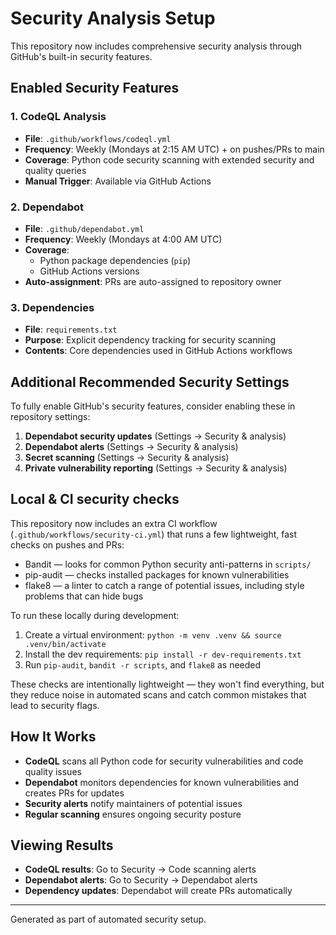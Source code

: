 # Security Analysis Setup

This repository now includes comprehensive security analysis through GitHub's built-in security features.

## Enabled Security Features

### 1. CodeQL Analysis
- **File**: `.github/workflows/codeql.yml`
- **Frequency**: Weekly (Mondays at 2:15 AM UTC) + on pushes/PRs to main
- **Coverage**: Python code security scanning with extended security and quality queries
- **Manual Trigger**: Available via GitHub Actions

### 2. Dependabot
- **File**: `.github/dependabot.yml`
- **Frequency**: Weekly (Mondays at 4:00 AM UTC)
- **Coverage**:
  - Python package dependencies (`pip`)
  - GitHub Actions versions
- **Auto-assignment**: PRs are auto-assigned to repository owner

### 3. Dependencies
- **File**: `requirements.txt`
- **Purpose**: Explicit dependency tracking for security scanning
- **Contents**: Core dependencies used in GitHub Actions workflows

## Additional Recommended Security Settings

To fully enable GitHub's security features, consider enabling these in repository settings:

1. **Dependabot security updates** (Settings → Security & analysis)
2. **Dependabot alerts** (Settings → Security & analysis)
3. **Secret scanning** (Settings → Security & analysis)
4. **Private vulnerability reporting** (Settings → Security & analysis)

## Local & CI security checks

This repository now includes an extra CI workflow (`.github/workflows/security-ci.yml`) that runs a few lightweight, fast checks on pushes and PRs:

- Bandit — looks for common Python security anti-patterns in `scripts/`
- pip-audit — checks installed packages for known vulnerabilities
- flake8 — a linter to catch a range of potential issues, including style problems that can hide bugs

To run these locally during development:

1. Create a virtual environment: `python -m venv .venv && source .venv/bin/activate`
2. Install the dev requirements: `pip install -r dev-requirements.txt`
3. Run `pip-audit`, `bandit -r scripts`, and `flake8` as needed

These checks are intentionally lightweight — they won't find everything, but they reduce noise in automated scans and catch common mistakes that lead to security flags.

## How It Works

- **CodeQL** scans all Python code for security vulnerabilities and code quality issues
- **Dependabot** monitors dependencies for known vulnerabilities and creates PRs for updates
- **Security alerts** notify maintainers of potential issues
- **Regular scanning** ensures ongoing security posture

## Viewing Results

- **CodeQL results**: Go to Security → Code scanning alerts
- **Dependabot alerts**: Go to Security → Dependabot alerts
- **Dependency updates**: Dependabot will create PRs automatically

---

Generated as part of automated security setup.
